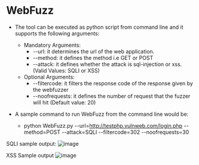 # WebFuzz

* The tool can be executed as python script from command line and it supports the following arguments:
	* Mandatory Arguments:
	    * --url: it determines the url of the web application.
	    * --method: it defines the method i.e GET or POST
		* --attack: it defines whether the attack is sql-injection or xss. (Valid Values: SQLI or XSS)
	* Optional Arguments:
		* --filtercode: it filters the response code of the response given by the webfuzzer
		* --noofrequests: it defines the number of request that the fuzzer will hit (Default value: 20)

* A sample command to run WebFuzz from the command line would be: 
	* python WebFuzz.py --url=http://testphp.vulnweb.com/login.php --method=POST --attack=SQLI --filtercode=302 --noofrequests=30

SQLI sample output:
![image](https://user-images.githubusercontent.com/51749136/170089894-49af1b9d-a39c-4dcd-99c5-8e5d61117609.png)

XSS Sample output
![image](https://user-images.githubusercontent.com/51749136/170089981-467cc005-39fb-4122-8895-edeb0232e613.png)
